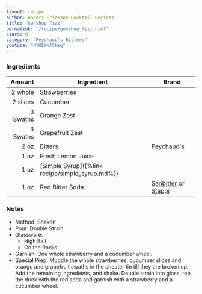 ```yaml
---
layout: recipe
author: Anders Erickson Cocktail Recipes
title: "Gunshop Fizz"
permalink: "/recipe/gunshop_fizz.html"
stars: 0
category: "Peychaud's Bitters"
youtube: "NYKEbNf5ksg"
---
```


### Ingredients

| Amount  | Ingredient               | Brand                                     |
| -------: | ----------------------------------------------- | ------------------------------------------------------------------------- |
|  2 whole | Strawberries                                    |
| 2 slices | Cucumber                                        |
| 3 Swaths | Orange Zest                                     |
| 3 Swaths | Grapefruit Zest                                 |
|     2 oz | Bitters                                         | Peychaud's                                                                |
|     1 oz | Fresh Lemon Juice                               |
|     1 oz | [Simple Syrup]({%link recipe/simple_syrup.md%}) |
|     1 oz | Red Bitter Soda                                 | [Sanbitter](https://amzn.to/3d1Vm1I) or [Stappi](https://amzn.to/2NmvjHO) |

### Notes

- Method: Shaken
- Pour: Double Strain
- Glassware: 
    - High Ball
    - On the Rocks
- Garnish: One whole strawberry and a cucumber wheel.
- Special Prep: Muddle the whole strawberries, cucumber slices and orange and grapefruit swaths in the cheater tin till they are broken up. Add the remaining ingredients, and shake. Double strain into glass, top the drink with the red soda and garnish with a strawberry and a cucumber wheel.

